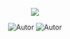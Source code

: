 
<p align="center">
   <img src=".github/ecoleta.png"/>
</p>

<p align="center">
    <img alt="Autor" src="https://img.shields.io/badge/autor-Isaac%20Araujo-red"/>
    <img alt="Autor" src="https://img.shields.io/badge/status-finalizado-green"/>

    
</p>